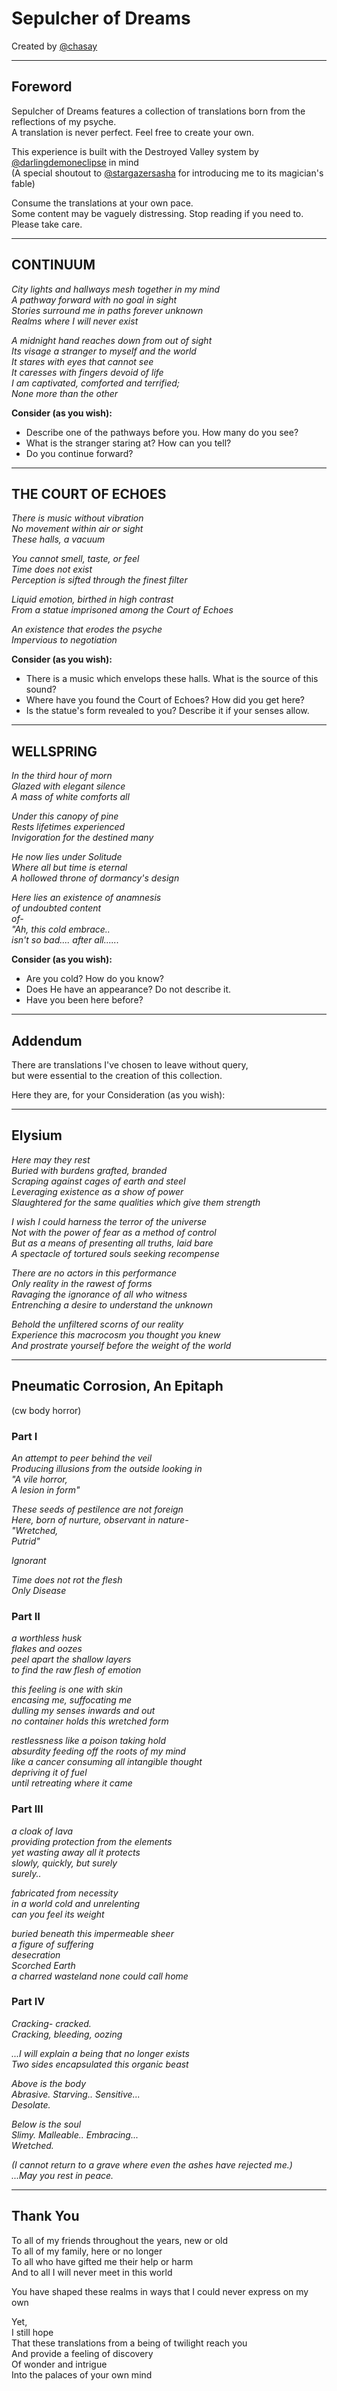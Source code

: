 # Sepulcher of Dreams
Created by [@chasay](https://chasay.itch.io/)

---

## Foreword
Sepulcher of Dreams features a collection of translations born from the reflections of my psyche.  
A translation is never perfect. Feel free to create your own.

This experience is built with the Destroyed Valley system by [@darlingdemoneclipse](https://darlingdemoneclipse.itch.io/) in mind  
(A special shoutout to [@stargazersasha](https://stargazersasha.itch.io/) for introducing me to its magician's fable)

Consume the translations at your own pace.  
Some content may be vaguely distressing. Stop reading if you need to.  
Please take care.

---

## CONTINUUM
*City lights and hallways mesh together in my mind  
A pathway forward with no goal in sight  
Stories surround me in paths forever unknown  
Realms where I will never exist*  

*A midnight hand reaches down from out of sight  
Its visage a stranger to myself and the world  
It stares with eyes that cannot see  
It caresses with fingers devoid of life  
I am captivated, comforted and terrified;  
None more than the other*  

**Consider (as you wish):**
- Describe one of the pathways before you. How many do you see?
- What is the stranger staring at? How can you tell?
- Do you continue forward?

---

## THE COURT OF ECHOES
*There is music without vibration  
No movement within air or sight  
These halls, a vacuum*  

*You cannot smell, taste, or feel  
Time does not exist  
Perception is sifted through the finest filter*  

*Liquid emotion, birthed in high contrast  
From a statue imprisoned among the Court of Echoes*  

*An existence that erodes the psyche  
Impervious to negotiation*  

**Consider (as you wish):**  
- There is a music which envelops these halls. What is the source of this sound?
- Where have you found the Court of Echoes? How did you get here?
- Is the statue's form revealed to you? Describe it if your senses allow.

---

## WELLSPRING
*In the third hour of morn  
Glazed with elegant silence  
A mass of white comforts all*

*Under this canopy of pine  
Rests lifetimes experienced  
Invigoration for the destined many*

*He now lies under Solitude  
Where all but time is eternal  
A hollowed throne of dormancy's design*

*Here lies an existence of anamnesis  
of undoubted content  
of-  
"Ah, this cold embrace..  
isn't so bad.... after all......*

**Consider (as you wish):**
- Are you cold? How do you know?
- Does He have an appearance? Do not describe it.
- Have you been here before?

---

## Addendum
There are translations I've chosen to leave without query,  
but were essential to the creation of this collection.

Here they are, for your Consideration (as you wish):

---

## Elysium
*Here may they rest  
Buried with burdens grafted, branded  
Scraping against cages of earth and steel  
Leveraging existence as a show of power  
Slaughtered for the same qualities which give them strength*

*I wish I could harness the terror of the universe  
Not with the power of fear as a method of control  
But as a means of presenting all truths, laid bare  
A spectacle of tortured souls seeking recompense*

*There are no actors in this performance  
Only reality in the rawest of forms  
Ravaging the ignorance of all who witness  
Entrenching a desire to understand the unknown*

*Behold the unfiltered scorns of our reality  
Experience this macrocosm you thought you knew  
And prostrate yourself before the weight of the world*

---

## Pneumatic Corrosion, An Epitaph
(cw body horror)

### Part I
*An attempt to peer behind the veil  
Producing illusions from the outside looking in  
"A vile horror,  
A lesion in form"*

*These seeds of pestilence are not foreign  
Here, born of nurture, observant in nature-  
"Wretched,  
Putrid"*

*Ignorant*

*Time does not rot the flesh  
Only Disease*

### Part II
*a worthless husk  
flakes and oozes  
peel apart the shallow layers  
to find the raw flesh of emotion*

*this feeling is one with skin  
encasing me, suffocating me  
dulling my senses inwards and out  
no container holds this wretched form*

*restlessness like a poison taking hold  
absurdity feeding off the roots of my mind  
like a cancer consuming all intangible thought  
depriving it of fuel  
until retreating where it came*

### Part III
*a cloak of lava  
providing protection from the elements  
yet wasting away all it protects  
slowly, quickly, but surely  
surely..*

*fabricated from necessity  
in a world cold and unrelenting  
can you feel its weight*

*buried beneath this impermeable sheer  
a figure of suffering  
desecration  
Scorched Earth  
a charred wasteland none could call home*

### Part IV
*Cracking- cracked.  
Cracking, bleeding, oozing*

*...I will explain a being that no longer exists  
Two sides encapsulated this organic beast*

*Above is the body  
Abrasive. Starving.. Sensitive...  
Desolate.*

*Below is the soul  
Slimy. Malleable.. Embracing...  
Wretched.*

*(I cannot return to a grave where even the ashes have rejected me.)  
...May you rest in peace.*

---

## Thank You
To all of my friends throughout the years, new or old  
To all of my family, here or no longer  
To all who have gifted me their help or harm  
And to all I will never meet in this world  

You have shaped these realms in ways that I could never express on my own

Yet,  
I still hope  
That these translations from a being of twilight reach you  
And provide a feeling of discovery  
Of wonder and intrigue  
Into the palaces of your own mind